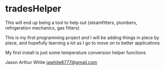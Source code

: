 # tradesHelper

This will end up being a tool to help out (steamfitters,
                                           plumbers,
                                           refrigeration mechanics,
                                           gas fitters)

This is my first programming project and I will be adding things in piece by piece, and hopefully learning a lot as I go to move on to better applications

My first install is just some temperature conversion helper functions



Jason Arthur White
jawhite8777@gmail.com
